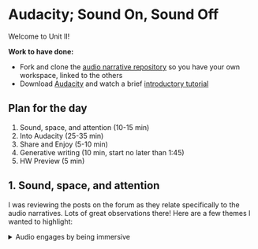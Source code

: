 # Audacity; Sound On, Sound Off

Welcome to Unit II!

**Work to have done:**

* Fork and clone the [audio narrative repository](https://github.com/benmiller314/soundscape2022spring) so you have your own workspace, linked to the others
* Download [Audacity](https://www.audacityteam.org/download/) and watch a brief [introductory tutorial](https://www.youtube.com/watch?v=8oOaXWdmMcc)


## Plan for the day

1. Sound, space, and attention (10-15 min)
2. Into Audacity (25-35 min)
3. Share and Enjoy (5-10 min)
4. Generative writing (10 min, start no later than 1:45)
5. HW Preview (5 min)



## 1. Sound, space, and attention

<!-- Have Tyller's piece open from the beginning, so you can illustrate points by demoing what she's done (e.g. soloing or muting). -->

I was reviewing the posts on the forum as they relate specifically to the audio narratives. Lots of great observations there! Here are a few themes I wanted to highlight:

<details><summary>Audio engages by being immersive</summary>

<p>Jenna noted how, in "A Haunted Halt," "when the girl talking increased the speed of her breathing and the music got increasingly suspenseful. This in turn also made me as a listener feel equally paranoid." Jin Jin, similarly, commented that even though she recognized the craft in certain automated effects, such as distortion, she "had to lower the volume to make [her] feel a little safer in [her] studio apartment."</p>

<p>Part of this, I suspect, is that we use our ears to orient ourselves in space: when we hear something more in our left ear than our right, we're attuned to turn toward it. Headphones can recreate that effect, as in "Come Over for Dinner," when the narrator turns away from the boiling water and it shifts locations.</p>

<p>Evan also pointed out an interactive component to this kind of immersive engagment: "Everyone will probably imagine something slightly different. For the coffee shop soundscape, probably everyone will envision... a coffee shop. But I'm probably the only one who imagined the specific coffee shop in my hometown that my friends and I would go to. The ambiguity from not having fixed visuals allowed me as a listener more input (and forced from me more attention) into the overall experience, even if I didn't actually 'do' anything."</p>
<!--
**Immersion**
Jenna noted how "sounds can independently immerse one into their surroundings. This was especially present when listening to the third audio when the girl talking increased the speed of her breathing and the music got increasingly suspenseful. This in turn also made me as a listener feel equally paranoid."

Marty struck a similar note: "how immersive the use of sound is. The recording that emphasized this the most for me was 'Come Over for Dinner.' Although nothing is being shown, I could still picture what the character in the recording was doing in precise detail just based on the sounds they were making while cooking their meal."

Alex added a note of specificity to the environment: "'Come Over for Dinner'" and 'Soundscape - Expedition to Planets Unknown' both used a sound filter to make speech sound like it was coming through a device, but through the qualities of the filters I could sense a distinction in the kind of device. A phone sounds a little tinny-er than an astronaut's communication device, which has more fuzz & noise in general. This kind of distinction helps a lot in quickly establishing an environment." -->
</details>

<details><summary>Continuous background conveys consistent place/time</summary>
<p>Amanda, writing about "Coffee Shop Conversations," pointed out that "you could even tell when the narrator was zoning out because the background noise started to fade out and it was only their voice. You can also tell when the narrator was being drawn back into reality because there was an outside voice saying, 'Excuse me' and as that 'Excuse me' got louder and louder the closer the narrator came back to their surroundings."</p>

<p>Relatedly, many podcasts and radio shows also use short musical interludes to smooth changes from one "act" or segment to another: the music provides continuity across the gap.</p>
</details>

<details><summary>Contrasting sound draws attention</summary>
<p>The opposite of the previous point is that abrupt changes in background can be used to create a sense of a scene change, or a jump forward in time.</p>

<p>But, more mundanely, the incidental sounds like chopping, cash registers, or broken glass, give us a sense of time passing – of something happening. These "events" drew a lot of attention in your comments. And this makes sense: one definition of narrative is <em>interruption of a stable context</em>, and the fallout of that interruption. When sounds recur or extend, they create a stable context. One that we can break.</p>

<p>On the other hand, a long time <em>without</em> a change can drain attention: you can often get away with very short clips more easily than very long ones.</p>
</details>

<details><summary>Emotional effects come from layering</summary>

<p>Jin Jin pointed out the way the sum is more than the whole of its parts: "In 'Coffee Shop Conversations,' you can hear the audio overlaying each other; from the indistinguishable chatting happening in the background, to pouring of coffee, and forth most, the conversation between the cashier and the customer. These sounds reminded me of modularity; the audio clips are not separate from each other, but rather, they overlap and work together to create something uniform."</p>

<p>Elise added the emotional stakes: "Even if a person could not understand the dialogue in each of the stories we still automatically associate the music or noises layered into the story to a feeling. For example from the eery sounds and screams in the haunted house project one would be able to recognize that something scary is happening and that the girl is frightened."</p>

</details>

<p>A fun bonus example: an anxious arrival, <a href="https://youtu.be/7WIw4IbIwG8?t=8">original</a> and <a href="https://www.instagram.com/p/BEZj3YMyAk_/">remastered</a></p>


## 2. Into Audacity (25-35 min)

Luckily, Audacity is made for layering! I'd like to spend some time now giving you a chance to play with the software.

The [tutorial](https://www.youtube.com/watch?v=8oOaXWdmMcc) I asked you to watch for homework should have given you the overview you need to jump in and get editing, but do call me in if you have questions! You can use the "Ask for Help" button (<img src="https://assets.zoom.us/images/en-us/desktop/generic/in-meeting/ask-for-help-icon.png" alt="ask for help button, which shows a question mark in a circle" class="d-inline-block" />) in your meeting menu.

I'll ask you all to work with the same materials, just for today. In the soundscape2022spring repository that you forked and cloned [last time](lesson-03), you'll find a folder labeled "in-class activity." That folder contains:

* A one-minute selection from President Biden's inaugural address;
* A handful of instrumental tracks I found on [CCmixter](http://dig.ccmixter.org/), a site for sharing music with explicit permission to use and (often) modify.
* The full credits for these sound files, in the file CREDITS.md.

<div class="alert alert-success">
Your task for the next 20 minutes or so is to try mixing, matching, splitting, sliding, realigning, and otherwise messing around with these tracks.
<ul><li>Play with the strategies that we noted in the discussion at the start of class: how does the mood change as you change the soundtrack? The alignment? The left/right mix?</li>
<li>Experiment with what tools the context menus and track menus offer: what does Audacity <em>expect</em> you to want readily available?</li>
<li>Play with the Effects menu: some good starting points include fade in/out, repeat, change tempo, delay, low pass filter. Check the "manage" button in Effects dialog boxes to see if there are any presets to try, or the ? button to learn more about that particular effect.</li>
<li>Try splitting the speech at moments of silence to extract individual words, using Edit > Clip Boundaries > Split (or Split New). (NB: we can have some fun with reordering the words, but please don't push those doctored speeches to GitHub: we don't need any more fake news circulating!)</li>
<li>etc</li>
</ul>

I'll split the class into breakout groups, so you can talk amongst yourselves as needed without it getting overwhelming.  
</div>


<div class="alert alert-info">
In general, <strong>when we're in breakout groups, I encourage you to unmute</strong> and have your cameras on – as long as your background sounds won't hog the microphone.
</div>

For this activity, headphones will help you isolate your Audacity playback from each other.

If/when you want to share, you can set the Audacity playback to "Zoom Audio Device," which you can do from the toolbar, as shown below. If you don't see that option, you may need to use the Transport menu to Rescan Audio Devices.

<figure>
<img src="{{site.github_url}}/assets/img/audacity--output-device-3.png" alt="Selecting the output device from the toolbar. The output device defaults to "Built-in Output." />
<figcaption>By default, the output device taskbar sits just above the main track window, marked with the icon of a speaker. If you haven't changed it, it probably reads "Built-in Output."</figcaption>
</figure>

<div class="alert alert-warning">NB: If your computer can't handle both Zoom and Audacity, it's okay (not ideal, but okay) to drop out of the call for a few minutes while you're working. But do <strong>set a timer</strong>, so you can check back in after about 20 minutes.</div>


Audacity is complex enough that I'm really expecting you can fill the time here without an EXT: there are dozens of automatic effects, each with their own options and help pages! But if you're really happy with what you've achieved, go ahead and save the project, then mute the current music and add a different soundtrack. How does that shift your perception of the edits you'd already made? What else does it make you want to try?

## 3. Share and Enjoy (5-10 min)

I'd love to hear some of these! Set your output device as shown above to play through Zoom.


### Side note on saving: project files vs. rendered files

Audacity project files, with extension .aup3, are not playable in any program other than Audacity. Strictly speaking, they're not actually sound files: they're a database *of* a large number of sound files, bundled together with the files themselves, plus information about track display sizes, whether they're muted, how much they're panned left or right, and so on.

(In fact, until Audacity 3.x, all these files and the index of metadata used to be separate. It's a mixed bag that they're not any more: on the one hand, it's harder to mess up. On the other, it makes that unified file a lot larger.)

To make the file playable, you have to *render* it by using File > Export As. You're probably fine to use .mp3 format for most purposes.

<div class="alert alert-warning">
NB: I believe it'll export the whole file, across all layers, as long as nothing's selected - but it might try to export only your selection if something *is* selected when you start the export. Something to watch out for, at any rate.
</div>

## 4. Generative writing

I'd like to spend some in-class time using writing – some listing and looping – as a way to get your ideas flowing. As I ask these questions, pause and reach out with your feelings until you sense an answer, or more than one – and then write down whatever comes. I won't collect these, so they're private to you. But I hope you'll find them useful for getting to something shareable, moving forward.

- In what places (physical, virtual, or imaginary) could you anchor your soundscape? Make a list. Anything you're forgetting?

- Choosing one item from your list you could work with for now, ask yourself: What kinds of stories happen there, and which of them could you reasonably tell within a few minutes?

- How can you represent that environment sonically?

- What sounds are relatively stable, or sustained, and what is incidental?

- What structures or sequences could help a listening audience follow the story?


## EXT: Studio time

If we have more time left in class, go ahead and start writing up your proposal – or start testing the feasibility of what you want to propose, e.g. by searching for sounds you think you'll need, or opening further Audacity tutorials.

If we get do there, please go to our shared notes doc, [bit.ly/cdm2022spring-notes](http://bit.ly/cdm2022spring-notes) to set your working goals for today. When we're done, you can come back to the doc and update with your progress / goals for your next working session.


## Homework for next time

* The main writing assignment for the weekend is to <strong>post a proposal for your soundscape narrative by Tuesday</strong>, including a preliminary list of sound assets you might want to include.
  - To encourage cross-pollination, I'd like you to post these to the [issue queue]({{site.github.issues_url}}).
  - If you're feeling stuck on what to propose, see the <a title="Because you reach for them when you feel like you're falling">"parachute prompts"</a> at the bottom of the [project assignment](https://github.com/benmiller314/soundscape{{site.course.slugterm}}#parachute-prompts).

* You also have some reading, as you know:
   * The term "asset" comes from a reading assignment from the book _Writer/Designer_ (Ball, Sheppard, and Arola, eds). A scan of the relevant chapter is <a title="not posted to preserve the limited distribution that helps justify my fair use claim (as does my colorless copy and the limited amount copied, relative to the book)" href="{{site.canvas_url}}/assignments/849366">posted to the Perusall social annotation software on Canvas</a>; **please read it before writing your proposal.**
   * I'd like you to **read** the following advice on sound recording, **listening to the embedded clips**:
     - Fowkes, Stuart. “The Top 5 Things You Need to Make a Great Field Recording.” *Cities & Memory: Field Recordings, Sound Map, Sound Art*, 13 Aug. 2014, [https://citiesandmemory.com/2014/08/top-5-things-need-make-great-field-recording/](https://citiesandmemory.com/2014/08/top-5-things-need-make-great-field-recording/).
     - MacAdam, Alison. “6 NPR Stories That Breathe Life into Neighborhood Scenes.” *NPR Training*, 30 Oct. 2015, [https://training.npr.org/audio/six-npr-stories-that-breathe-life-into-neighborhood-scenes/](https://training.npr.org/audio/six-npr-stories-that-breathe-life-into-neighborhood-scenes/). (**Note the time skips she recommends**: sometimes a long clip is embedded, but not meant to be listened to in full.)
  * There are also some optional further readings on Creative Commons and Fair Use. If Ball et al. struck a chord with you, here's where to read on!
    - A [short four-page webcomic](https://wiki.creativecommons.org/wiki/Howitworks_Comic1) explaining how Creative Commons (CC) licenses get attached to copyrightable materials, and how easily CC materials can be included and/or remixed in further creations... with, at a minimum, attribution. The subject is covered in _Writer/Designer_, but the comic is cute.
    - The Stanford Overview of Fair Use, which you can find in a series of four webpages beginning at [fairuse.stanford.edu/overview/fair-use/](https://fairuse.stanford.edu/overview/fair-use/). This text, despite being called an overview, is really a more in-depth understanding of fair use than the brief introduction in _Writer/Designer_. 

* PS: Have you seen our plentiful <a href="{{site.github_url}}/resources">Resources</a> page? Be sure to at least skim both the free/licensed sounds and music section and the audio-unit-specific advice and examples.
